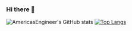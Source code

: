 ### Hi there 👋

![AmericasEngineer's GitHub stats](https://github-readme-stats.vercel.app/api?username=AmericasEngineer&count_private=true&show_icons=true)
[![Top Langs](https://github-readme-stats.vercel.app/api/top-langs/?username=AmericasEngineer&langs_count=8)](https://github.com/AmericasEngineer/github-readme-stats)


<!--
**AmericasEngineer/AmericasEngineer** is a ✨ _special_ ✨ repository because its `README.md` (this file) appears on your GitHub profile.

Here are some ideas to get you started:

- 🔭 I’m currently working on ...
- 🌱 I’m currently learning ...
- 👯 I’m looking to collaborate on ...
- 🤔 I’m looking for help with ...
- 💬 Ask me about ...
- 📫 How to reach me: ...
- 😄 Pronouns: ...
- ⚡ Fun fact: ...
-->
